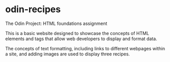 # odin-recipes
The Odin Project: HTML foundations assignment

This is a basic website designed to showcase the concepts of HTML elements and tags that allow web developers to display and format data. 

The concepts of text formatting, including links to different webpages within a site, and adding images are used to display three recipes.